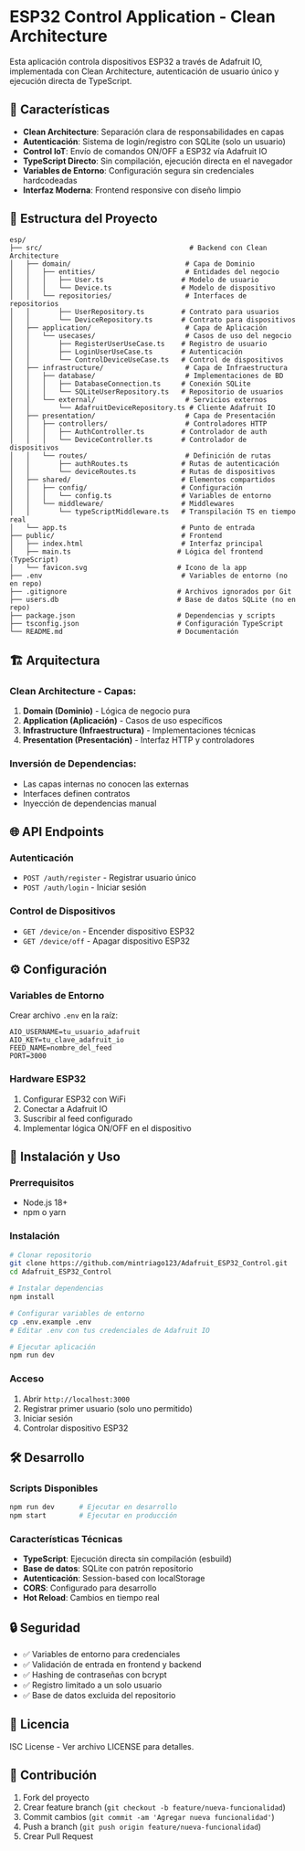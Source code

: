 # ESP32 Control Application - Clean Architecture

Esta aplicación controla dispositivos ESP32 a través de Adafruit IO, implementada con Clean Architecture, autenticación de usuario único y ejecución directa de TypeScript.

## 🚀 Características

- **Clean Architecture**: Separación clara de responsabilidades en capas
- **Autenticación**: Sistema de login/registro con SQLite (solo un usuario)
- **Control IoT**: Envío de comandos ON/OFF a ESP32 vía Adafruit IO
- **TypeScript Directo**: Sin compilación, ejecución directa en el navegador
- **Variables de Entorno**: Configuración segura sin credenciales hardcodeadas
- **Interfaz Moderna**: Frontend responsive con diseño limpio

## 📁 Estructura del Proyecto

```
esp/
├── src/                                    # Backend con Clean Architecture
│   ├── domain/                            # Capa de Dominio
│   │   ├── entities/                      # Entidades del negocio
│   │   │   ├── User.ts                   # Modelo de usuario
│   │   │   └── Device.ts                 # Modelo de dispositivo
│   │   └── repositories/                  # Interfaces de repositorios
│   │       ├── UserRepository.ts         # Contrato para usuarios
│   │       └── DeviceRepository.ts       # Contrato para dispositivos
│   ├── application/                       # Capa de Aplicación
│   │   └── usecases/                      # Casos de uso del negocio
│   │       ├── RegisterUserUseCase.ts    # Registro de usuario
│   │       ├── LoginUserUseCase.ts       # Autenticación
│   │       └── ControlDeviceUseCase.ts   # Control de dispositivos
│   ├── infrastructure/                    # Capa de Infraestructura
│   │   ├── database/                      # Implementaciones de BD
│   │   │   ├── DatabaseConnection.ts     # Conexión SQLite
│   │   │   └── SQLiteUserRepository.ts   # Repositorio de usuarios
│   │   └── external/                      # Servicios externos
│   │       └── AdafruitDeviceRepository.ts # Cliente Adafruit IO
│   ├── presentation/                      # Capa de Presentación
│   │   ├── controllers/                   # Controladores HTTP
│   │   │   ├── AuthController.ts         # Controlador de auth
│   │   │   └── DeviceController.ts       # Controlador de dispositivos
│   │   └── routes/                        # Definición de rutas
│   │       ├── authRoutes.ts             # Rutas de autenticación
│   │       └── deviceRoutes.ts           # Rutas de dispositivos
│   ├── shared/                           # Elementos compartidos
│   │   ├── config/                       # Configuración
│   │   │   └── config.ts                 # Variables de entorno
│   │   └── middleware/                   # Middlewares
│   │       └── typeScriptMiddleware.ts   # Transpilación TS en tiempo real
│   └── app.ts                            # Punto de entrada
├── public/                               # Frontend
│   ├── index.html                        # Interfaz principal
│   ├── main.ts                          # Lógica del frontend (TypeScript)
│   └── favicon.svg                      # Icono de la app
├── .env                                  # Variables de entorno (no en repo)
├── .gitignore                           # Archivos ignorados por Git
├── users.db                             # Base de datos SQLite (no en repo)
├── package.json                         # Dependencias y scripts
├── tsconfig.json                        # Configuración TypeScript
└── README.md                            # Documentación
```

## 🏗️ Arquitectura

### Clean Architecture - Capas:

1. **Domain (Dominio)** - Lógica de negocio pura
2. **Application (Aplicación)** - Casos de uso específicos
3. **Infrastructure (Infraestructura)** - Implementaciones técnicas
4. **Presentation (Presentación)** - Interfaz HTTP y controladores

### Inversión de Dependencias:
- Las capas internas no conocen las externas
- Interfaces definen contratos
- Inyección de dependencias manual

## 🌐 API Endpoints

### Autenticación
- `POST /auth/register` - Registrar usuario único
- `POST /auth/login` - Iniciar sesión

### Control de Dispositivos
- `GET /device/on` - Encender dispositivo ESP32
- `GET /device/off` - Apagar dispositivo ESP32

## ⚙️ Configuración

### Variables de Entorno
Crear archivo `.env` en la raíz:

```env
AIO_USERNAME=tu_usuario_adafruit
AIO_KEY=tu_clave_adafruit_io
FEED_NAME=nombre_del_feed
PORT=3000
```

### Hardware ESP32
1. Configurar ESP32 con WiFi
2. Conectar a Adafruit IO
3. Suscribir al feed configurado
4. Implementar lógica ON/OFF en el dispositivo

## 🚀 Instalación y Uso

### Prerrequisitos
- Node.js 18+
- npm o yarn

### Instalación
```bash
# Clonar repositorio
git clone https://github.com/mintriago123/Adafruit_ESP32_Control.git
cd Adafruit_ESP32_Control

# Instalar dependencias
npm install

# Configurar variables de entorno
cp .env.example .env
# Editar .env con tus credenciales de Adafruit IO

# Ejecutar aplicación
npm run dev
```

### Acceso
1. Abrir `http://localhost:3000`
2. Registrar primer usuario (solo uno permitido)
3. Iniciar sesión
4. Controlar dispositivo ESP32

## 🛠️ Desarrollo

### Scripts Disponibles
```bash
npm run dev      # Ejecutar en desarrollo
npm start        # Ejecutar en producción
```

### Características Técnicas
- **TypeScript**: Ejecución directa sin compilación (esbuild)
- **Base de datos**: SQLite con patrón repositorio
- **Autenticación**: Session-based con localStorage
- **CORS**: Configurado para desarrollo
- **Hot Reload**: Cambios en tiempo real

## 🔒 Seguridad

- ✅ Variables de entorno para credenciales
- ✅ Validación de entrada en frontend y backend
- ✅ Hashing de contraseñas con bcrypt
- ✅ Registro limitado a un solo usuario
- ✅ Base de datos excluida del repositorio

## 📝 Licencia

ISC License - Ver archivo LICENSE para detalles.

## 🤝 Contribución

1. Fork del proyecto
2. Crear feature branch (`git checkout -b feature/nueva-funcionalidad`)
3. Commit cambios (`git commit -am 'Agregar nueva funcionalidad'`)
4. Push a branch (`git push origin feature/nueva-funcionalidad`)
5. Crear Pull Request
